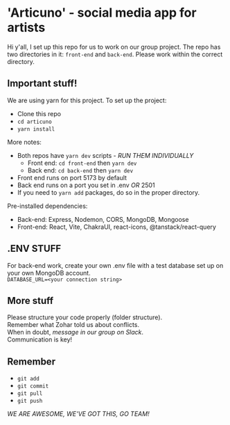 # 'Articuno' - social media app for artists

Hi y'all, I set up this repo for us to work on our group project.
The repo has two directories in it: `front-end` and `back-end`. Please work within the correct directory.

## Important stuff!

We are using yarn for this project.
To set up the project:

- Clone this repo
- `cd articuno`
- `yarn install`

More notes:

- Both repos have `yarn dev` scripts - _RUN THEM INDIVIDUALLY_
  - Front end: `cd front-end` then `yarn dev`
  - Back end: `cd back-end` then `yarn dev`
- Front end runs on port 5173 by default
- Back end runs on a port you set in .env _OR_ 2501
- If you need to `yarn add` packages, do so in the proper directory.

Pre-installed dependencies:

- Back-end: Express, Nodemon, CORS, MongoDB, Mongoose
- Front-end: React, Vite, ChakraUI, react-icons, @tanstack/react-query

## .ENV STUFF

For back-end work, create your own .env file with a test database set up on your own MongoDB account.  
`DATABASE_URL=<your connection string>`

## More stuff

Please structure your code properly (folder structure).  
Remember what Zohar told us about conflicts.  
When in doubt, _message in our group on Slack_.  
Communication is key!

## Remember

- `git add`
- `git commit`
- `git pull`
- `git push`

_WE ARE AWESOME, WE'VE GOT THIS, GO TEAM!_
